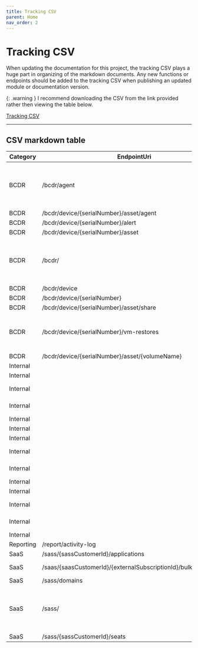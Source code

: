 ```yaml
---
title: Tracking CSV
parent: Home
nav_order: 2
---
```


# Tracking CSV

When updating the documentation for this project, the tracking CSV plays a huge part in organizing of the markdown documents. Any new functions or endpoints should be added to the tracking CSV when publishing an updated module or documentation version.

{: .warning }
I recommend downloading the CSV from the link provided rather then viewing the table below.

[Tracking CSV](https://github.com/Celerium/ITGlue-PowerShellWrapper/blob/main/docs/Endpoints.csv)

---

## CSV markdown table

| Category  | EndpointUri                                                  | Method | Function                   | Complete | Notes                                                 |
| --------- | ------------------------------------------------------------ | ------ | -------------------------- | -------- | ----------------------------------------------------- |
| BCDR      | /bcdr/agent                                                  | GET    | Get-ITGlueAgent             | YES      | Used for Endpoint Backup for PC agents (EB4PC) |
| BCDR      | /bcdr/device/{serialNumber}/asset/agent                      | GET    | Get-ITGlueAgent             | YES      |                                                       |
| BCDR      | /bcdr/device/{serialNumber}/alert                            | GET    | Get-ITGlueAlert             | YES      |                                                       |
| BCDR      | /bcdr/device/{serialNumber}/asset                            | GET    | Get-ITGlueAsset             | YES      |                                                       |
| BCDR      | /bcdr/                                                       | GET    | Get-ITGlueBCDR              | YES      | Special command that combines all BCDR endpoints      |
| BCDR      | /bcdr/device                                                 | GET    | Get-ITGlueDevice            | YES      |                                                       |
| BCDR      | /bcdr/device/{serialNumber}                                  | GET    | Get-ITGlueDevice            | YES      |                                                       |
| BCDR      | /bcdr/device/{serialNumber}/asset/share                      | GET    | Get-ITGlueShare             | YES      |                                                       |
| BCDR      | /bcdr/device/{serialNumber}/vm-restores                      | GET    | Get-ITGlueVMRestore         | Yes      | Cannot fully validate at this time                    |
| BCDR      | /bcdr/device/{serialNumber}/asset/{volumeName}               | GET    | Get-ITGlueVolume            | YES      |                                                       |
| Internal  |                                                              | POST   | Add-ITGlueAPIKey            | YES      |                                                       |
| Internal  |                                                              | POST   | Add-ITGlueBaseURI           | YES      |                                                       |
| Internal  |                                                              | PUT    | ConvertTo-ITGlueQueryString | YES      |                                                       |
| Internal  |                                                              | GET    | Export-ITGlueModuleSetting | YES      |                                                       |
| Internal  |                                                              | GET    | Get-ITGlueAPIKey            | YES      |                                                       |
| Internal  |                                                              | GET    | Get-ITGlueBaseURI           | YES      |                                                       |
| Internal  |                                                              | GET    | Get-ITGlueMetaData          | YES      |                                                       |
| Internal  |                                                              | GET    | Get-ITGlueModuleSetting    | YES      |                                                       |
| Internal  |                                                              | GET    | Import-ITGlueModuleSetting | YES      |                                                       |
| Internal  |                                                              | GET    | Invoke-ITGlueRequest        | YES      |                                                       |
| Internal  |                                                              | DELETE | Remove-ITGlueAPIKey         | YES      |                                                       |
| Internal  |                                                              | DELETE | Remove-ITGlueBaseURI        | YES      |                                                       |
| Internal  |                                                              | DELETE | Remove-ITGlueModuleSetting | YES      |                                                       |
| Internal  |                                                              | GET    | Test-ITGlueAPIKey           | YES      |                                                       |
| Reporting | /report/activity-log                                         | GET    | Get-ITGlueActivityLog       | YES      |                                                       |
| SaaS      | /sass/{sassCustomerId}/applications                          | GET    | Get-ITGlueApplication       | YES      |                                                       |
| SaaS      | /saas/{saasCustomerId}/{externalSubscriptionId}/bulkSeatChange | PUT    | Set-ITGlueBulkSeatChange    | YES      |                                                       |
| SaaS      | /sass/domains                                                | GET    | Get-ITGlueDomain            | YES      |                                                       |
| SaaS      | /sass/                                                       | GET    | Get-ITGlueSaaS              | YES      | Special command that combines all SaaS endpoints      |
| SaaS      | /sass/{sassCustomerId}/seats                                 | GET    | Get-ITGlueSeat              | YES      |                                                       |
